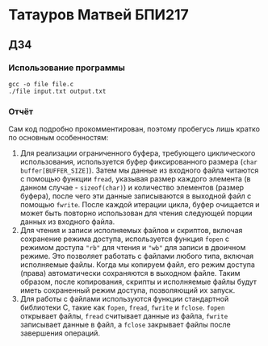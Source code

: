 # Татауров Матвей БПИ217

## ДЗ4

### Использование программы

```
gcc -o file file.c
./file input.txt output.txt
```

### Отчёт

Сам код подробно прокомментирован, поэтому пробегусь лишь кратко по основным особенностям:

1. Для реализации ограниченного буфера, требующего циклического использования, используется буфер фиксированного размера (`char buffer[BUFFER_SIZE]`). Затем мы  данные из входного файла читаются с помощью функции `fread`, указывая размер каждого элемента (в данном случае - `sizeof(char)`) и количество элементов (размер буфера), после чего эти данные записываются в выходной файл с помощью `fwrite`. После каждой итерации цикла, буфер очищается и может быть повторно использован для чтения следующей порции данных из входного файла.
2. Для чтения и записи исполняемых файлов и скриптов, включая сохранение режима доступа, используется функция `fopen` с режимом доступа `"rb"` для чтения и `"wb"` для записи в двоичном режиме. Это позволяет работать с файлами любого типа, включая исполняемые файлы. Когда мы копируем файл, его режим доступа (права) автоматически сохраняются в выходном файле. Таким образом, после копирования, скрипты и исполняемые файлы будут иметь сохраненный режим доступа, позволяющий их запуск.
3. Для работы с файлами используются функции стандартной библиотеки C, такие как `fopen`, `fread`, `fwrite` и `fclose`. `fopen` открывает файлы, `fread` считывает данные из файла, `fwrite` записывает данные в файл, а `fclose` закрывает файлы после завершения операций.
